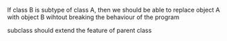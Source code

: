 If class B is subtype of class A, then we should be able to replace object A with object B wihtout breaking the behaviour of the program

subclass should extend the feature of parent class
